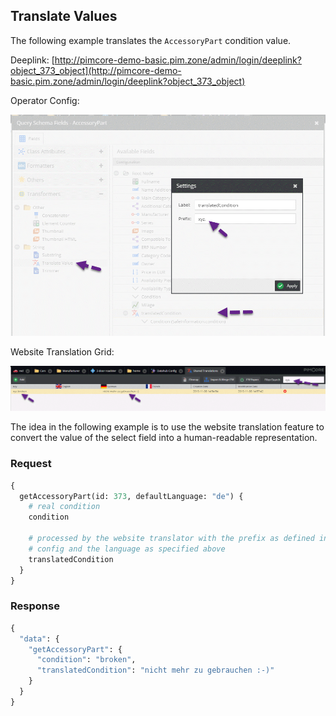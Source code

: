 ## Translate Values

The following example translates the `AccessoryPart` condition value.

Deeplink: [http://pimcore-demo-basic.pim.zone/admin/login/deeplink?object_373_object](http://pimcore-demo-basic.pim.zone/admin/login/deeplink?object_373_object)

Operator Config: 

![Operator Config](../../../img/graphql/operator_translated1.png)

Website Translation Grid:

![Data](../../../img/graphql/operator_translated2.png) 

The idea in the following example is to use the website translation feature to convert
the value of the select field into a human-readable representation.

### Request

```graphql
{
  getAccessoryPart(id: 373, defaultLanguage: "de") {
    # real condition
    condition

    # processed by the website translator with the prefix as defined in the export
    # config and the language as specified above
    translatedCondition
  }
}
```

### Response

```graphql
{
  "data": {
    "getAccessoryPart": {
      "condition": "broken",
      "translatedCondition": "nicht mehr zu gebrauchen :-)"
    }
  }
}
```



